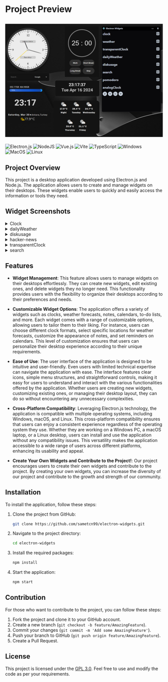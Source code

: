 # Project Preview

## ![Screenshot](/public/assets/screenshot.png)

![Electron.js](https://img.shields.io/badge/Electron-191970?style=for-the-badge&logo=Electron&logoColor=white)
![NodeJS](https://img.shields.io/badge/node.js-6DA55F?style=for-the-badge&logo=node.js&logoColor=white)
![Vue.js](https://img.shields.io/badge/vuejs-%2335495e.svg?style=for-the-badge&logo=vuedotjs&logoColor=%234FC08D)
![Vite](https://img.shields.io/badge/vite-%23646CFF.svg?style=for-the-badge&logo=vite&logoColor=white)
![TypeScript](https://img.shields.io/badge/typescript-%23007ACC.svg?style=for-the-badge&logo=typescript&logoColor=white)
![Windows](https://img.shields.io/badge/Windows-0078D6?style=for-the-badge&logo=windows&logoColor=white)
![MacOS](https://img.shields.io/badge/mac%20os-000000?style=for-the-badge&logo=apple&logoColor=white)
![Linux](https://img.shields.io/badge/Linux-FCC624?style=for-the-badge&logo=linux&logoColor=black)

## Project Overview

This project is a desktop application developed using Electron.js and Node.js. The application allows users to create and manage widgets on their desktops. These widgets enable users to quickly and easily access the information or tools they need.

## Widget Screenshots
<details>
  <summary>Clock</summary>
  <img src="/public/widgets/clock/screenshot.png"></img>
</details>
<details>
  <summary>dailyWeather</summary>
  <img src="/public/widgets/dailyWeather/screenshot.png"></img>
</details>
<details>
  <summary>diskusage</summary>
  <img src="/public/widgets/diskusage/screenshot.png"></img>
</details>
<details>
  <summary>hacker-news</summary>
  <img src="/public/widgets/hacker-news/screenshot.png"></img>
</details>
<details>
  <summary>transparentClock</summary>
  <img src="/public/widgets/transparentClock/screenshot.png"></img>
</details>
<details>
  <summary>search</summary>
  <img src="/public/widgets/search/screenshot.png"></img>
</details>

## Features

- **Widget Management**: This feature allows users to manage widgets on their desktops effortlessly. They can create new widgets, edit existing ones, and delete widgets they no longer need. This functionality provides users with the flexibility to organize their desktops according to their preferences and needs.

- **Customizable Widget Options**: The application offers a variety of widgets such as clocks, weather forecasts, notes, calendars, to-do lists, and more. Each widget comes with a range of customizable options, allowing users to tailor them to their liking. For instance, users can choose different clock formats, select specific locations for weather forecasts, customize the appearance of notes, and set reminders on calendars. This level of customization ensures that users can personalize their desktop experience according to their unique requirements.

- **Ease of Use**: The user interface of the application is designed to be intuitive and user-friendly. Even users with limited technical expertise can navigate the application with ease. The interface features clear icons, simple menu structures, and straightforward controls, making it easy for users to understand and interact with the various functionalities offered by the application. Whether users are creating new widgets, customizing existing ones, or managing their desktop layout, they can do so without encountering any unnecessary complexities.

- **Cross-Platform Compatibility**: Leveraging Electron.js technology, the application is compatible with multiple operating systems, including Windows, macOS, and Linux. This cross-platform compatibility ensures that users can enjoy a consistent experience regardless of the operating system they use. Whether they are working on a Windows PC, a macOS laptop, or a Linux desktop, users can install and use the application without any compatibility issues. This versatility makes the application accessible to a wide range of users across different platforms, enhancing its usability and appeal.

- **Create Your Own Widgets and Contribute to the Project!**: Our project encourages users to create their own widgets and contribute to the project. By creating your own widgets, you can increase the diversity of our project and contribute to the growth and strength of our community.

## Installation

To install the application, follow these steps:

1. Clone the project from GitHub:

   ```bash
   git clone https://github.com/sametcn99/electron-widgets.git
   ```

2. Navigate to the project directory:

   ```bash
   cd electron-widgets
   ```

3. Install the required packages:

   ```bash
   npm install
   ```

4. Start the application:

   ```bash
   npm start
   ```

## Contribution

For those who want to contribute to the project, you can follow these steps:

1. Fork the project and clone it to your GitHub account.
2. Create a new branch (`git checkout -b feature/AmazingFeature`).
3. Commit your changes (`git commit -m 'Add some AmazingFeature'`).
4. Push your branch to GitHub (`git push origin feature/AmazingFeature`).
5. Create a Pull Request.

## License

This project is licensed under the [GPL 3.0](LICENSE). Feel free to use and modify the code as per your requirements.

